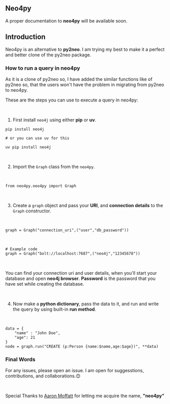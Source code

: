 ## Neo4py
A proper documentation to __neo4py__ will be available soon.
## Introduction
Neo4py is an alternative to __py2neo__. I am trying my best to make it a perfect and better clone of the py2neo package.

### How to run a query in neo4py
As it is a clone of py2neo so, I have added the similar functions like of py2neo so, that the users won't have the problem in migrating from py2neo to neo4py. 

These are the steps you can use to execute a query in neo4py:

<br>

1. First install `neo4j` using either __pip__ or __uv__.

```
pip install neo4j

# or you can use uv for this

uv pip install neo4j
```

<br>

2. Import the `Graph` class from the `neo4py`.

<br>

```
from neo4py.neo4py import Graph
```

<br>


3. Create a `graph` object and pass your __URI__, and __connection details__ to the `Graph` constructor.

<br>

```
graph = Graph("connection_uri",("user","db_password"))
```
<br>

```
# Example code
graph = Graph("bolt://localhost:7687",("neo4j","12345678"))
```

<br>

You can find your connection uri and user details, when you'll start your database and open __neo4j browser__. 
__Password__ is the password that you have set while creating the database.

<br>


4. Now make a __python dictionary__, pass the data to it, and run and write the query by using built-in __run method__.

<br>

```
data = {
    "name" : "John Doe",
    "age": 21
}
node = graph.run("CREATE (p:Person {name:$name,age:$age})", **data)

```


### Final Words
For any issues, please open an issue.
I am open for suggesstions, contributions, and collaborations.😊

<br>

Special Thanks to [Aaron Moffatt](https://pypi.org/user/AaronM/) for letting me acquire the name, __"neo4py"__